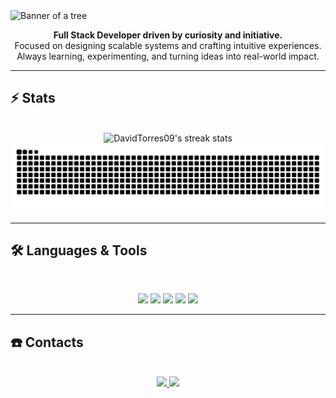 <img src="https://github.com/DavidTorres09/DavidTorres09/blob/main/bannerGithub.png" alt="Banner of a tree">

<p align="center">
  <b>Full Stack Developer driven by curiosity and initiative.</b><br>
  Focused on designing scalable systems and crafting intuitive experiences.<br>
  Always learning, experimenting, and turning ideas into real-world impact.
</p>

---

## ⚡️ Stats
<br>
<div align="center">
  <img width=390 src="https://github-readme-streak-stats.herokuapp.com/?user=davidtorres09&theme=transparent&count_private=true&border_radius=10&locale=en" alt="DavidTorres09's streak stats" />
  <picture>
    <source media="(prefers-color-scheme: dark)" srcset="https://raw.githubusercontent.com/DavidTorres09/DavidTorres09/output/github-contribution-grid-snake-dark.svg" />
    <source media="(prefers-color-scheme: light)" srcset="https://raw.githubusercontent.com/DavidTorres09/DavidTorres09/output/github-contribution-grid-snake.svg" />
    <img alt="github-snake" src="https://raw.githubusercontent.com/DavidTorres09/DavidTorres09/output/github-contribution-grid-snake.svg" />
  </picture>
</div>

---

## 🛠️ Languages & Tools
<br>
<p align="center">
  <img src="https://skillicons.dev/icons?i=java,cs,dotnet,python,typescript,javascript,rust,haskell,nodejs,arduino" />
  <img src="https://skillicons.dev/icons?i=react,nextjs,tailwind,html,css,redux,d3" />
  <img src="https://skillicons.dev/icons?i=postgres,mongodb,redis,mysql" />
  <img src="https://skillicons.dev/icons?i=docker,kubernetes,git,githubactions" />
  <img src="https://skillicons.dev/icons?i=grafana,prometheus,linux,figma,postman,tensorflow,vim" />
</p>

---

## ☎️ Contacts
<br>
<div align="center">
  <a href="mailto:angeldtm09@gmail.com?subject=Hello%20David&body=I%20saw%20your%20GitHub%20profile..." target="_blank">
    <img src="https://img.shields.io/badge/Gmail-333333?style=for-the-badge&logo=gmail&logoColor=red" />
  </a>
  <a href="https://linkedin.com/in/david-torres-mora" target="_blank">
    <img src="https://img.shields.io/badge/LinkedIn-0077B5?style=for-the-badge&logo=linkedin&logoColor=white" />
  </a>
</div>
